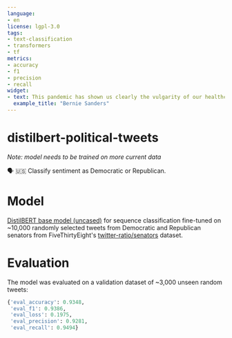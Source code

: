 ```yaml
---
language:
- en
license: lgpl-3.0
tags:
- text-classification
- transformers
- tf
metrics:
- accuracy
- f1
- precision
- recall
widget:
- text: This pandemic has shown us clearly the vulgarity of our healthcare "system." Highest costs in the world, yet not enough nurses or doctors. Many millions uninsured, while insurance company profits soar. The struggle continues. Healthcare is a human right. Medicare for all.
  example_title: "Bernie Sanders"
---
```


# distilbert-political-tweets

*Note: model needs to be trained on more current data*

🗣 🇺🇸 Classify sentiment as Democratic or Republican.

# Model

[DistilBERT base model (uncased)](https://huggingface.co/distilbert-base-uncased) for sequence classification fine-tuned on ~10,000 randomly selected tweets from Democratic and Republican senators from FiveThirtyEight's [twitter-ratio/senators](https://fivethirtyeight.datasettes.com/fivethirtyeight/twitter-ratio%2Fsenators#export) dataset.

# Evaluation

The model was evaluated on a validation dataset of ~3,000 unseen random tweets:
```python
{'eval_accuracy': 0.9348,
 'eval_f1': 0.9386,
 'eval_loss': 0.1975,
 'eval_precision': 0.9281,
 'eval_recall': 0.9494}
```